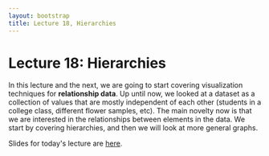 ```yaml
---
layout: bootstrap
title: Lecture 18, Hierarchies
---
```


# Lecture 18: Hierarchies

In this lecture and the next, we are going to start covering
visualization techniques for **relationship data**. Up until now, we
looked at a dataset as a collection of values that are mostly
independent of each other (students in a college class, different
flower samples, etc). The main novelty now is that we are interested
in the relationships between elements in the data. We start by
covering hierarchies, and then we will look at more general graphs.

Slides for today's lecture are [here](../slides/Hierarchies.pdf).

